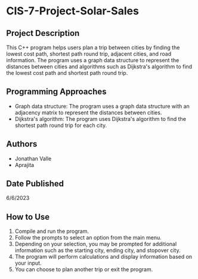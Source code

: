 # CIS-7-Project-Solar-Sales

## Project Description

This C++ program helps users plan a trip between cities by finding the lowest cost path, shortest path round trip, adjacent cities, and road information. The program uses a graph data structure to represent the distances between cities and algorithms such as Dijkstra's algorithm to find the lowest cost path and shortest path round trip.

## Programming Approaches

- Graph data structure: The program uses a graph data structure with an adjacency matrix to represent the distances between cities.
- Dijkstra's algorithm: The program uses Dijkstra's algorithm to find the shortest path round trip for each city.

## Authors

- Jonathan Valle
- Aprajita

## Date Published

6/6/2023

## How to Use

1. Compile and run the program.
2. Follow the prompts to select an option from the main menu.
3. Depending on your selection, you may be prompted for additional information such as the starting city, ending city, and stopover city.
4. The program will perform calculations and display information based on your input.
5. You can choose to plan another trip or exit the program.
